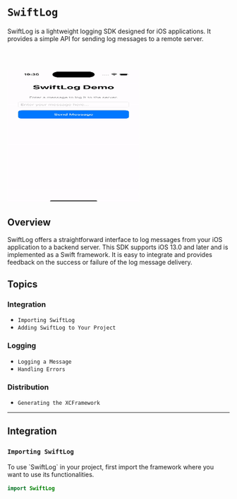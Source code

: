 # `SwiftLog`

<!--@START_MENU_TOKEN@-->SwiftLog is a lightweight logging SDK designed for iOS applications. It provides a simple API for sending log messages to a remote server.<!--@END_MENU_TOKEN@-->

<br><br>


<img src="./showcase.gif" alt="Showcase" width="300" height="300"/>


## Overview

<!--@START_MENU_TOKEN@-->SwiftLog offers a straightforward interface to log messages from your iOS application to a backend server. This SDK supports iOS 13.0 and later and is implemented as a Swift framework. It is easy to integrate and provides feedback on the success or failure of the log message delivery.<!--@END_MENU_TOKEN@-->

## Topics

### Integration

- `Importing SwiftLog`
- `Adding SwiftLog to Your Project`

### Logging

- `Logging a Message`
- `Handling Errors`

### Distribution

- `Generating the XCFramework`
  
---

## Integration

### `Importing SwiftLog`

<!--@START_MENU_TOKEN@-->To use `SwiftLog` in your project, first import the framework where you want to use its functionalities.<!--@END_MENU_TOKEN@-->

```swift
import SwiftLog
